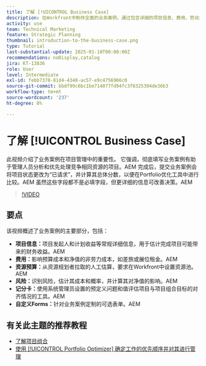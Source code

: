 ```yaml
---
title: 了解 [!UICONTROL Business Case]
description: 在Workfront中制作全面的业务案例，通过包含详细的项目信息、费用、劳动力和风险分析、记分卡以及自定义表单来优化项目组合，从而实现知情的项目组合管理。
activity: use
team: Technical Marketing
feature: Strategic Planning
thumbnail: introduction-to-the-business-case.png
type: Tutorial
last-substantial-update: 2025-01-10T00:00:00Z
recommendations: noDisplay,catalog
jira: KT-13836
role: User
level: Intermediate
exl-id: febb7378-81d4-4348-ac57-e9c4756966c0
source-git-commit: bbdf99c6bc1be714077fd94fc3f8325394de36b3
workflow-type: tm+mt
source-wordcount: '237'
ht-degree: 8%

---
```


# 了解 [!UICONTROL Business Case]

此视频介绍了业务案例在项目管理中的重要性。 它强调，彻底填写业务案例有助于管理人员分析和优先处理竞争相同资源的项目。&#x200B;AEM 完成后，提交业务案例会将项目状态更改为“已请求”，并计算其总体分数，以便在Portfolio优化工具中进行比较。&#x200B;AEM 虽然这些字段都不是必填字段，但更详细的信息可改善决策。&#x200B;AEM

>[!VIDEO](https://video.tv.adobe.com/v/3442854/?quality=12&learn=on&enablevpops=1&captions=chi_hans)

## 要点

该视频概述了业务案例的主要部分，包括：

* **项目信息：**&#x200B;项目发起人和计划收益等常规详细信息，用于估计完成项目可能带来的财务收益。&#x200B;AEM
* **费用：**&#x200B;影响预算成本和净值的非劳力成本，如差旅或展位租金。&#x200B;AEM
* **资源预算：**&#x200B;从资源规划者拉取的人工估算，要求在Workfront中设置资源池。&#x200B;AEM
* **风险：**&#x200B;识别风险，估计其成本和概率，并计算其对净值的影响。&#x200B;AEM
* **记分卡：**&#x200B;使用系统管理员设置的预定义问题和值评估项目与项目组合目标的对齐情况的工具。&#x200B;AEM
* **自定义Forms：**&#x200B;针对业务案例定制的可选表单。&#x200B;AEM


## 有关此主题的推荐教程

* [了解项目组合](/help/portfolios-and-programs/overview-of-adobe-workfront-portfolios.md)
* [使用 [!UICONTROL Portfolio Optimizer] 确定工作的优先顺序并对其进行管理](/help/portfolios-and-programs/prioritize-and-manage-work-with-portfolios.md)
